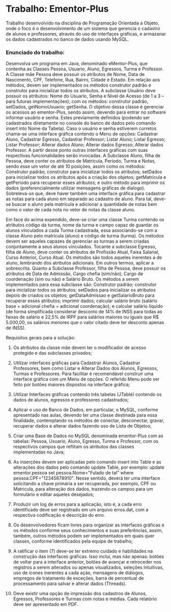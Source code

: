 <h1>Trabalho: Ementor-Plus</h1>

Trabalho desenvolvido na disciplina de Programação Orientada a Objeto, onde o foco é o desenvolvimento de um sistema que gerencia o cadastro de alunos e professores, através do uso de interfaçes gráficas, e armazanar os dados cadastrados no banco de dados usando MySQL.

<h3>Enunciado do trabalho:</h3>

Desenvolva um programa em Java, denominado eMentor-Plus, que contenha as Classes
Pessoa, Usuario, Aluno, Egressos, Turma e Professor. A Classe mãe Pessoa deve possuir os
atributos de Nome, Data de Nascimento, CPF, Telefone, Rua, Bairro, Cidade e Estado. Em
relação aos métodos, devem ser implementados os métodos construtor padrão e construtor
para inicializar todos os atributos.
A subclasse Usuário deve possuir os atributos: Nome do Usuario, Senha e Nivel de Acesso (de
1 a 3 – para futuras implementações); com os métodos: construtor padrão, setDados,
getNomoUsuario; getSenha. O objetivo dessa classe é gerenciar os acessos ao ementor-Plus,
sendo assim, devendo para entrar no software informar usuário e senha. Estes previamente
definidos (podendo ser cadastrados diretamente no console do banco de dados pelo comando
insert into Nome da Tabela). Caso o usuário e senha estiverem corretos chama-se uma
interface gráfica contendo o Menu de opções: Cadastrar Aluno, Cadastrar Egresso, Cadastrar
Professor; Listar Aluno; Listar Egresso; Listar Professor; Alterar dados Aluno; Alterar dados
Egresso; Alterar dados Professor. A partir desse ponto outras interfaces gráficas com suas
respectivas funcionalidades serão invocadas.
A Subclasse Aluno, filha de Pessoa, deve conter os atributos de Matrícula, Período, Turma e
Notas, sendo esse um vetor de até 10 posições, assim como os métodos: Construtor padrão;
construtor para inicializar todos os atributos; setDados para inicializar todos os atributos após
a criação dos objetos; getMatricula e getPeriodo para recuperar esses atributos; e outro
método para imprimir os dados (preferencialmente utilizar mensagens gráficas de dialogo).
Sobreleva-se que, deve haver também uma interface gráfica para cadastrar as notas para cada
aluno em separado ao cadastro de aluno. Para tal, deve-se buscar o aluno pela matrícula e
adicionar a quantidade de notas bem como o valor de cada nota no vetor de notas da classe
aluno.

Em face do acima expendido, deve-se criar uma classe Turma contendo os atributos código da
turma, nome da turma e campo capaz de guardar os alunos vinculados a cada Turma
cadastrada, essa associando-se com a classe Aluno pelo matrícula (aluno) e código de turma
(turma). Os métodos devem ser aqueles capazes de gerenciar as turmas a serem criadas
conjuntamente a seus alunos vinculados.
Tocante a subclasse Egresso, filha de Aluno, deve conter os atributos de Profissão Atual, Faixa
Salarial, Curso Anterior, Curso Atual. Os métodos são todos aqueles inerentes a de aluno,
lembrando dos atributos adicionais. Em outros termos, aplicar a sobrescrita.
Quanto a Subclasse Professor, filha de Pessoa, deve possuir os atributos de Data de Admissão,
Cargo chefia (sim/não); Cargo de coordenação (sim ou não) e Salário Bruto. Os métodos a
serem implementados para essa subclasse são: Construtor padrão; construtor para inicializar
todos os atributos; setDados para inicializar os atributos depois de criados os objetos;
getDataAdmissao e getSalarioBruto para recuperar esses atributos; imprimir dados; calcular
salário bruto (salário base + adicional chefia + adicional coordenação); e calcular salário líquido
(de forma simplificada considerar desconto de 14% de INSS para todas as faixas de salário e
22,5% de IRPF para salários maiores ou iguais que R$ 5.000,00, os salários menores que o valor
citado deve ter desconto apenas de INSS).

Requisitos gerais para a solução:

1) Os atributos da classe mãe devem ter o modificador de acesso protegido e das
subclasses privados;
2) Utilizar interfaces gráficas para Cadastrar Alunos, Cadastrar Professores, bem como
Listar e Alterar Dados dos Alunos, Egressos, Turmas e Professores. Para facilitar é
recomendável construir uma interface gráfica com um Menu de opções. O referido
Menu pode ser feito por botões maiores dispostos na interface gráfica;
3) Utilizar Interfaces gráficas contendo três tabelas (JTable) contendo os dados de
alunos, egressos e professores cadastrados;
4) Aplicar o uso de Banco de Dados, em particular, o MySQL, conforme apresentado nas
aulas, devendo ter uma classe destinada para essa finalidade, contemplando os
métodos de conectar, desconectar, gravar, recuperar dados e alterar dados fazendo
uso de Lista de Objetos;
5) Criar uma Base de Dados no MySQL denominada ementor-Plus com as tabelas:
Pessoa, Usuario, Aluno, Egresso, Turma e Professor, com os respectivos campos que
reflitam os atributos das classes implementadas no Java;
6) As inserções devem ser aplicadas pelo comando insert into Table e as alterações dos
dados pelo comando update Table, por exemplo: update ementor.pessoa set
pessoa.Nome="Fulado de tal" where pessoa.CPF="12345678910". Nesse sentido,
deverá ter uma interface solicitando a chave primária a ser recuperada, por exemplo,
CPF ou Matricula, para alteração dos dados, trazendo os campos para um formulário
e editar aqueles desejados;

7) Produzir um log de erros para a aplicação, isto é, a cada erro identificado deve ser
registrado em um arquivo erros.dat, com a respectiva codificação e descrição do erro.
8) Os desenvolvedores ficam livres para organizar as interfaces gráficas e os métodos
conforme seus conhecimentos e suas preferências, assim, também, outros métodos
podem ser implementados em quais quer classes, conforme identificados pela equipe
de trabalho;
9) A ratificar o item (7) deve-se ter extremo cuidado e habilidades na construção das
interfaces gráficas. Isso inclui, mas não apenas: botões de voltar para a interface
anterior, botões de avançar e retroceder nos registros a serem alterados ou apenas
visualizados, seleções intuitivas, uso de ícones inerentes a cada ação, mensagens de
diálogos, empregos de tratamento de exceções, barra de percentual de
processamento para salvar e alterar dados (Threads).
10) Deve existir uma opção de impressão dos cadastros de Alunos, Egressos, Professores
e Turmas com notas e médias. Cada relatório deve ser apresentado em PDF.
